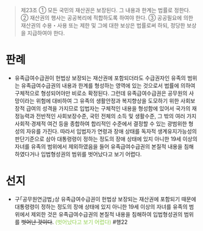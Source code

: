 > 제23조
> ① 모든 국민의 재산권은 보장된다. 그 내용과 한계는 법률로 정한다.
> ② 재산권의 행사는 공공복리에 적합하도록 하여야 한다.
> ③ 공공필요에 의한 재산권의 수용・사용 또는 제한 및 그에 대한 보상은 법률로써 하되, 정당한 보상을 지급하여야 한다.

# 판례
- 유족급여수급권이 헌법상 보장되는 재산권에 포함되더라도 수급권자인 유족의 범위는 유족급여수급권의 내용과 한계를 형성하는 영역에 있는 것으로서 법률에 의하여 구체적으로 형성되어야만 비로소 확정된다. 그런데 유족급여수급권은 공무원의 사망이라는 위험에 대비하여 그 유족의 생활안정과 복지향상을 도모하기 위한 사회보장적 급여의 성격을 가지므로 입법자는 구체적인 내용을 형성함에 있어서 국가의 재정능력과 전반적인 사회보장수준, 국민 전체의 소득 및 생활수준, 그 밖의 여러 가지 사회적·경제적 여건 등을 종합하여 합리적인 수준에서 결정할 수 있는 광범위한 형성의 자유를 가진다. 따라서 입법자가 연령과 장애 상태를 독자적 생계유지가능성의 판단기준으로 삼아 대통령령이 정하는 정도의 장애 상태에 있지 아니한 19세 이상의 자녀를 유족의 범위에서 제외하였음을 들어 유족급여수급권의 본질적 내용을 침해하였다거나 입법형성권의 범위를 벗어났다고 보기 어렵다.
# 선지
- 구｢공무원연금법｣상 유족급여수급권이 헌법상 보장되는 재산권에 포함되기 때문에 대통령령이 정하는 정도의 장애 상태에 있지 아니한 19세 이상의 자녀를 유족의 범위에서 제외한 것은 유족급여수급권의 본질적 내용을 침해하여 입법형성권의 범위를 ~~벗어난 것이다~~. <font color="#92d050">(벗어났다고 보기 어렵다)</font> #행22